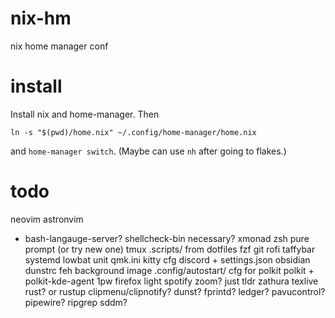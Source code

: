 # nix-hm
nix home manager conf

# install
Install nix and home-manager. Then
```
ln -s "$(pwd)/home.nix" ~/.config/home-manager/home.nix
```
and `home-manager switch`. (Maybe can use `nh` after going to flakes.)

# todo
neovim
astronvim
  - bash-langauge-server? shellcheck-bin necessary?
xmonad
zsh
pure prompt (or try new one)
tmux
.scripts/ from dotfiles
fzf
git
rofi
taffybar 
systemd lowbat unit
qmk.ini
kitty cfg
discord + settings.json
obsidian
dunstrc
feh
background image
.config/autostart/ cfg for polkit
polkit + polkit-kde-agent
1pw
firefox
light
spotify
zoom?
just
tldr
zathura
texlive
rust? or rustup 
clipmenu/clipnotify?
dunst?
fprintd?
ledger?
pavucontrol?
pipewire?
ripgrep
sddm?
